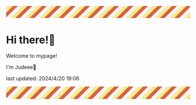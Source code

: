 <!-- Header image -->
<img src="./pokemon/pokemon_29.png" width="1000">

# Hi there!👋

Welcome to mypage!

I'm Judeee🐷

last updated: 2024/4/20 19:06

<!-- Footer image -->
<img src="./pokemon/pokemon_29.png" width="1000">
